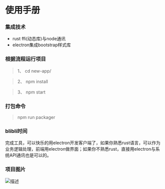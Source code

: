 # 使用手册

### 集成技术
- rust ffi(动态库)与node通讯
- electron集成bootstrap样式库

### 根据流程运行项目
> 1、 cd new-app/

> 2、 npm install

> 3、 npm start

### 打包命令
> npm run packager

### blibli时间
完成工具，可以快乐的用electron开发客户端了，如果你熟悉rust语言，可以作为业务逻辑处理，前端用electron做界面；如果你不熟悉rust，直接用electron与系统API通讯也是可以的。

### 项目图片
![描述](https://gitee.com/walkerr/electron_rust/raw/master/src/assets/demo.jpg)

